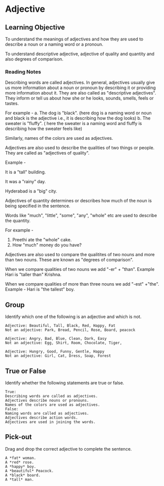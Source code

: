 # Adjective

## Learning Objective

To understand the meanings of adjectives and how they are used to describe a noun or a naming word or a pronoun.

To understand descriptive adjective, adjective of quality and quantity and also degrees of comparison.

### Reading Notes

Describing words are called adjectives. In general, adjectives usually give us more information about a noun or pronoun by describing it or providing more information about it. They are also called as "descriptive adjectives". They inform or tell us about how she or he looks, sounds, smells, feels or tastes.

 For example - 
a. The dog is "black". (here dog is a naming word or noun and black is the adjective i.e., it is describing how the dog looks)
b. The sweater is "fluffy". ( here the sweater is a naming word and fluffy is describing how the sweater feels like)

Similarly, names of the colors are used as adjectives.

Adjectives are also used to describe the qualities of two things or people. They are called as "adjectives of quality".

Example - 

It is a "tall" building.

It was a "rainy" day.

Hyderabad is a "big" city.

Adjectives of quantity determines or describes how much of the noun is being specified in the sentence. 

Words like "much", "little", "some", "any", "whole" etc are used to describe the quantity.

For example -
1. Preethi ate the "whole" cake.
2. How "much" money do you have?

Adjectives are also used to compare the qualitites of two nouns and more than two nouns. These are known as "degrees of comparison".  

When we compare qualities of two nouns we add "-er" + "than". 
Example Hari is "taller than" Krishna.

When we compare qualities of more than three nouns we add "-est" +"the". 
Example - Hari is "the tallest" boy.


## Group 

Identify which one of the following is an adjective and which is not. 

```
Adjective: Beautiful, Tall, Black, Red, Happy, Fat
Not an adjective: Park, Bread, Pencil, Rose, Board, peacock
```

```
Adjective: Angry, Bad, Blue, Clean, Dark, Easy
Not an adjective: Egg, Shirt, Room, Chocolate, Tiger, 
```

```
Adjective: Hungry, Good, Funny, Gentle, Happy
Not an adjective: Girl, Cat, Dress, Soap, Forest
```

## True or False

Identify whether the following statements are true or false.

```
True:
Describing words are called as adjectives.
Adjectives describe nouns or pronouns.
Names of the colors are used as adjectives.
False:
Naming words are called as adjectives.
Adjectives describe action words.
Adjectives are used in joining the words.
```

## Pick-out

Drag and drop the correct adjective to complete the sentence.

```
A *fat* woman.
A *red* rose.
A *happy* boy.
A *beautiful* Peacock.
A *black* board.
A *tall* man.
```

```








 









